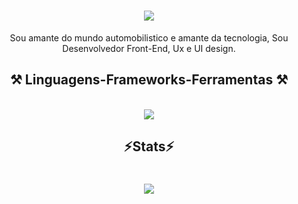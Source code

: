 <h1 align="center">
<img src="https://readme-typing-svg.herokuapp.com/?font=Righteous&size=35&center=true&vCenter=true&width=500&height=70&duration=4000&lines=Dae!+👋;+eu+sou+Carlos!;" />
</h1>

<div  align="center" >
  Sou amante do mundo automobilistico e amante da tecnologia, Sou Desenvolvedor Front-End, Ux e UI design.
</div>

<h2 align="center" >⚒️ Linguagens-Frameworks-Ferramentas ⚒️</h2>
<br>
<div align="center" >
  <img src="https://skillicons.dev/icons?i=,html,css,js,java,cpp,php,py,vscode,github,figma,ps" />
</div>

<h2 align="center" >⚡Stats⚡</h2>

<h1 align="center">
<img src="https://readme-typing-svg.herokuapp.com/?font=Righteous&size=35&center=true&vCenter=true&width=500&height=70&duration=4000&lines=obrigado+pela+visita!;" />
</h1>

